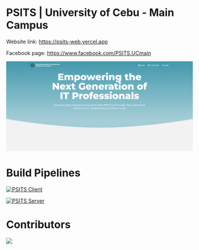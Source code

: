 # PSITS | University of Cebu - Main Campus

Website link: https://psits-web.vercel.app

Facebook page: https://www.facebook.com/PSITS.UCmain

<img src=".github/docs/ss-psits-1.png"/>

# Build Pipelines

[![PSITS Client](https://github.com/PSITS-UC-MAIN/PSITS-WEB-REACT/actions/workflows/client-side-pipeline.yml/badge.svg)](https://github.com/PSITS-UC-MAIN/PSITS-WEB-REACT/actions/workflows/client-side-pipeline.yml)

[![PSITS Server](https://github.com/PSITS-UC-MAIN/PSITS-WEB-REACT/actions/workflows/server-side-pipeline.yml/badge.svg)](https://github.com/PSITS-UC-MAIN/PSITS-WEB-REACT/actions/workflows/server-side-pipeline.yml)

# Contributors

<a href="https://github.com/PSITS-UC-MAIN/PSITS-WEB-REACT/graphs/contributors">
  <img src="https://contrib.rocks/image?repo=PSITS-UC-MAIN/PSITS-WEB-REACT" />
</a>
